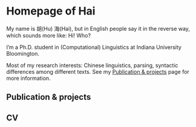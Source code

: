 # Homepage of Hai

My name is 胡(Hu) 海(Hai), but in English people say it in the reverse way, which sounds more like: Hi! Who?
 
I’m a Ph.D. student in (Computational) Linguistics at Indiana University Bloomington. 
 
Most of my research interests: Chinese linguistics, parsing, syntactic differences among different texts. See my [Publication & projects](projects/) page for more information. 

## Publication & projects

## CV



